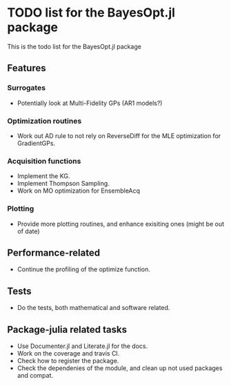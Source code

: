 # TODO list for the BayesOpt.jl package
This is the todo list for the BayesOpt.jl package

## Features

### Surrogates
- Potentially look at Multi-Fidelity GPs (AR1 models?)

### Optimization routines
- Work out AD rule to not rely on ReverseDiff for the MLE optimization for GradientGPs.

### Acquisition functions
- Implement the KG. 
- Implement Thompson Sampling.
- Work on MO optimization for EnsembleAcq

### Plotting
- Provide more plotting routines, and enhance exisiting ones (might be out of date)

## Performance-related 
- Continue the profiling of the optimize function.

## Tests
- Do the tests, both mathematical and software related.

## Package-julia related tasks
- Use Documenter.jl and Literate.jl for the docs.
- Work on the coverage and travis CI.
- Check how to register the package.
- Check the dependenies of the module, and clean up not used packages and compat.